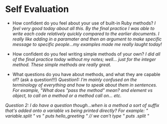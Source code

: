 # Self Evaluation

- How confident do you feel about your use of built-in Ruby methods?
*I feel very good today about all this. By the final practice I was able to write each code relatively quickly compared to the earlier documents. I really like adding in a paramater and then an argument to make specific message to specific people...my examples made me really laught today!*


- How confident do you feel writing simple methods of your own?
*I did all of the final practice today without my notes; well... just for the integer method. These simple methods are really great.*


- What questions do you have about methods, and what they are capable of? (ask a question!!!)
*Question1: I'm mainly confused on the terminology of everything and how to speak about them in sentences. For example, "What does "pass the method" mean? and element vs object, to call on a method or a method call on... etc.*

*Question 2: I do have a question though...when is a method a sort of suffix that's added onto a variable vs being printed directly?*
*For example: " variable.split " vs " puts hello_greeting " // we can't type " puts .split "* 